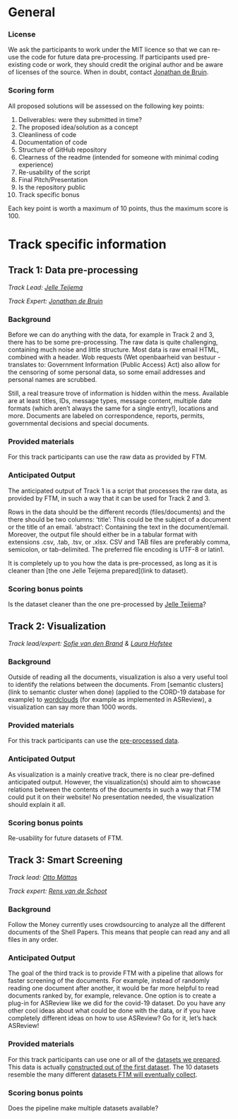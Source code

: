 # General

### License
We ask the participants to work under the MIT licence so that we can re-use the code for future data pre-processing. 
If participants used pre-existing code or work, they should credit the original author and be aware of licenses of the source. 
When in doubt, contact [Jonathan de Bruin](https://github.com/J535D165).

### Scoring form
All proposed solutions will be assessed on the following key points:
1. Deliverables: were they submitted in time?
2. The proposed idea/solution as a concept
3. Cleanliness of code
4. Documentation of code
5. Structure of GitHub repository
6. Clearness of the readme (intended for someone with minimal coding experience) 
7. Re-usability of the script
8. Final Pitch/Presentation
9. Is the repository public
10. Track specific bonus

Each key point is worth a maximum of 10 points, thus the maximum score is 100.

# Track specific information
## Track 1: Data pre-processing


*Track Lead: [Jelle Teijema](https://github.com/JTeijema)*

*Track Expert: [Jonathan de Bruin](https://github.com/J535D165)*

### Background
Before we can do anything with the data, for example in Track 2 and 3, there has to be some pre-processing. 
The raw data is quite challenging, containing much noise and little structure. 
Most data is raw email HTML, combined with a header. Wob requests (Wet openbaarheid van bestuur - translates to: Government Information (Public Access) Act) 
also allow for the censoring of some personal data, so some email addresses and personal names are scrubbed. 

Still, a real treasure trove of information is hidden within the mess. 
Available are at least titles, IDs, message types, message content, multiple date formats (which aren’t always the same for a single entry!), 
locations and more. Documents are labeled on correspondence, reports, permits, governmental decisions and special documents.

### Provided materials 
For this track participants can use the raw data as provided by FTM.

### Anticipated Output
The anticipated output of Track 1 is a script that processes the raw data, as provided by FTM, in such a way that it can be used for Track 2 and 3. 

Rows in the data should be the different records (files/documents) and the there should be two columns:
‘title’: This could be the subject of a document or the title of an email.
‘abstract’: Containing the text in the document/email. 
Moreover, the output file should either be in a tabular format with extensions .csv, .tab, .tsv, or .xlsx. CSV and TAB files are preferably comma, semicolon, 
or tab-delimited. The preferred file encoding is UTF-8 or latin1.

It is completely up to you how the data is pre-processed, as long as it is cleaner than [the one Jelle Teijema prepared](link to dataset).

### Scoring bonus points
Is the dataset cleaner than the one pre-processed by [Jelle Teijema](https://github.com/JTeijema)?

## Track 2: Visualization
*Track lead/expert: [Sofie van den Brand](https://github.com/SagevdBrand) & [Laura Hofstee](https://github.com/LHofstee)*

### Background
Outside of reading all the documents, visualization is also a very useful tool to identify the relations between the documents. 
From [semantic clusters](link to semantic cluster when done) (applied to the CORD-19 database for example) to [wordclouds](https://github.com/asreview/asreview-wordcloud) 
(for example as implemented in ASReview), a visualization can say more than 1000 words. 

### Provided materials 
For this track participants can use the [pre-processed data](https://github.com/asreview-ftm-hackathon/Data). 

### Anticipated Output
As visualization is a mainly creative track, there is no clear pre-defined anticipated output. 
However, the visualization(s) should aim to showcase relations between the contents of the documents in such a way that FTM could put it on their website! 
No presentation needed, the visualization should explain it all. 

### Scoring bonus points
Re-usability for future datasets of FTM.

## Track 3: Smart Screening
*Track lead: [Otto Mättas](https://github.com/ottomattas)*

*Track expert: [Rens van de Schoot](https://www.rensvandeschoot.com/)*

### Background
Follow the Money currently uses crowdsourcing to analyze all the different documents of the Shell Papers. This means that people can read any and all files in any order. 

### Anticipated Output
The goal of the third track is to provide FTM with a pipeline that allows for faster screening of the documents. For example, instead of randomly reading one document after another, it would be far more helpful to read documents ranked by, for example, relevance.  One option  is to create a plug-in for ASReview like we did for the covid-19 dataset. Do you have any other cool ideas about what could be done with the data, or if you have completely different ideas on how to use ASReview? Go for it, let’s hack ASReview!

### Provided materials 
For this track participants can use one or all of the [datasets we prepared](https://github.com/asreview-ftm-hackathon/Data). This data is actually [constructed out of the first dataset](https://github.com/ftmnl/asr). The 10 datasets resemble the many different [datasets FTM will eventually collect](https://www.ftm.nl/dossier/shell-papers#wob-verzoeken). 

### Scoring bonus points
Does the pipeline make multiple datasets available?
